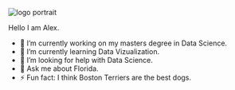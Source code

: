 ![logo portrait](https://github.com/ahughes3300/ahughes3300/assets/33879610/e0db4857-605e-496a-aa83-94d04e177eb8)

Hello I am Alex. 






- 🔭 I’m currently working on my masters degree in Data Science.
- 🌱 I’m currently learning Data Vizualization.
- 🤔 I’m looking for help with Data Science.
- 💬 Ask me about Florida.
- ⚡ Fun fact: I think Boston Terriers are the best dogs.

